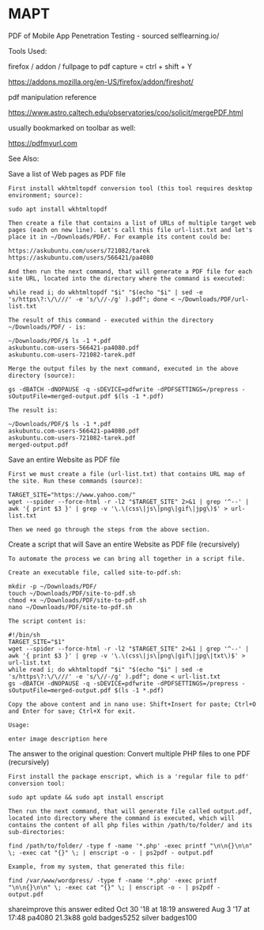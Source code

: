 # MAPT

PDF of Mobile App Penetration Testing - sourced selflearning.io/

Tools Used:

firefox / addon / fullpage to pdf capture = ctrl + shift + Y

https://addons.mozilla.org/en-US/firefox/addon/fireshot/


pdf manipulation reference

https://www.astro.caltech.edu/observatories/coo/solicit/mergePDF.html

usually bookmarked on toolbar as well:

https://pdfmyurl.com






See Also:


Save a list of Web pages as PDF file

    First install wkhtmltopdf conversion tool (this tool requires desktop environment; source):

    sudo apt install wkhtmltopdf 

    Then create a file that contains a list of URLs of multiple target web pages (each on new line). Let's call this file url-list.txt and let's place it in ~/Downloads/PDF/. For example its content could be:

    https://askubuntu.com/users/721082/tarek
    https://askubuntu.com/users/566421/pa4080

    And then run the next command, that will generate a PDF file for each site URL, located into the directory where the command is executed:

    while read i; do wkhtmltopdf "$i" "$(echo "$i" | sed -e 's/https\?:\/\///' -e 's/\//-/g' ).pdf"; done < ~/Downloads/PDF/url-list.txt

    The result of this command - executed within the directory ~/Downloads/PDF/ - is:

    ~/Downloads/PDF/$ ls -1 *.pdf
    askubuntu.com-users-566421-pa4080.pdf
    askubuntu.com-users-721082-tarek.pdf

    Merge the output files by the next command, executed in the above directory (source):

    gs -dBATCH -dNOPAUSE -q -sDEVICE=pdfwrite -dPDFSETTINGS=/prepress -sOutputFile=merged-output.pdf $(ls -1 *.pdf)

    The result is:

    ~/Downloads/PDF/$ ls -1 *.pdf
    askubuntu.com-users-566421-pa4080.pdf
    askubuntu.com-users-721082-tarek.pdf
    merged-output.pdf

Save an entire Website as PDF file

    First we must create a file (url-list.txt) that contains URL map of the site. Run these commands (source):

    TARGET_SITE="https://www.yahoo.com/"
    wget --spider --force-html -r -l2 "$TARGET_SITE" 2>&1 | grep '^--' | awk '{ print $3 }' | grep -v '\.\(css\|js\|png\|gif\|jpg\)$' > url-list.txt

    Then we need go through the steps from the above section.

Create a script that will Save an entire Website as PDF file (recursively)

    To automate the process we can bring all together in a script file.

    Create an executable file, called site-to-pdf.sh:

    mkdir -p ~/Downloads/PDF/
    touch ~/Downloads/PDF/site-to-pdf.sh
    chmod +x ~/Downloads/PDF/site-to-pdf.sh
    nano ~/Downloads/PDF/site-to-pdf.sh

    The script content is:

    #!/bin/sh
    TARGET_SITE="$1"
    wget --spider --force-html -r -l2 "$TARGET_SITE" 2>&1 | grep '^--' | awk '{ print $3 }' | grep -v '\.\(css\|js\|png\|gif\|jpg\|txt\)$' > url-list.txt
    while read i; do wkhtmltopdf "$i" "$(echo "$i" | sed -e 's/https\?:\/\///' -e 's/\//-/g' ).pdf"; done < url-list.txt
    gs -dBATCH -dNOPAUSE -q -sDEVICE=pdfwrite -dPDFSETTINGS=/prepress -sOutputFile=merged-output.pdf $(ls -1 *.pdf)

    Copy the above content and in nano use: Shift+Insert for paste; Ctrl+O and Enter for save; Ctrl+X for exit.

    Usage:

    enter image description here

The answer to the original question:
Convert multiple PHP files to one PDF (recursively)

    First install the package enscript, which is a 'regular file to pdf' conversion tool:

    sudo apt update && sudo apt install enscript

    Then run the next command, that will generate file called output.pdf, located into directory where the command is executed, which will contains the content of all php files within /path/to/folder/ and its sub-directories:

    find /path/to/folder/ -type f -name '*.php' -exec printf "\n\n{}\n\n" \; -exec cat "{}" \; | enscript -o - | ps2pdf - output.pdf

    Example, from my system, that generated this file:

    find /var/www/wordpress/ -type f -name '*.php' -exec printf "\n\n{}\n\n" \; -exec cat "{}" \; | enscript -o - | ps2pdf - output.pdf

shareimprove this answer
edited Oct 30 '18 at 18:19
answered Aug 3 '17 at 17:48
pa4080
21.3k88 gold badges5252 silver badges100

